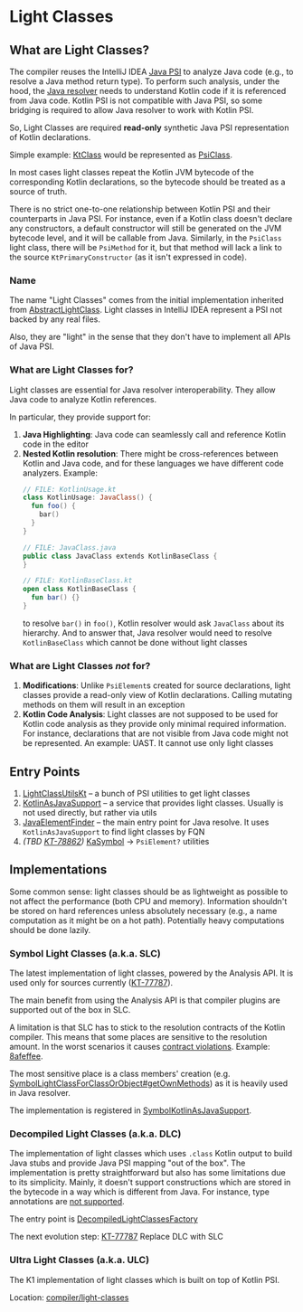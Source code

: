 # Light Classes

## What are Light Classes?

The compiler reuses the IntelliJ IDEA [Java PSI](https://github.com/JetBrains/intellij-community/tree/902e84fce4b9d969603502b3c3e8698125c50ce8/java/java-psi-api/src/com/intellij/psi)
to analyze Java code (e.g., to resolve a Java method return type). To perform such analysis, under the hood, the [Java resolver](https://github.com/JetBrains/intellij-community/tree/902e84fce4b9d969603502b3c3e8698125c50ce8/java/java-psi-impl/src/com/intellij/psi/impl/source/resolve)
needs to understand Kotlin code if it is referenced from Java code. Kotlin PSI is not compatible with Java PSI, so some bridging is required to allow Java resolver to work with Kotlin PSI.

So, Light Classes are required **read-only** synthetic Java PSI representation of Kotlin declarations.

Simple example: [KtClass](https://github.com/JetBrains/kotlin/blob/0aeb8ceb73abffa73480065a91c377388c7bb6b9/compiler/psi/psi-api/src/org/jetbrains/kotlin/psi/KtClass.kt#L16) would be represented as [PsiClass](https://github.com/JetBrains/intellij-community/blob/5d190eaae73e51c1dec185890f2301ef9c540070/java/java-psi-api/src/com/intellij/psi/PsiClass.java#L26).

In most cases light classes repeat the Kotlin JVM bytecode of the corresponding Kotlin declarations, so the bytecode should be treated as a source of truth.

There is no strict one-to-one relationship between Kotlin PSI and their counterparts in Java PSI.
For instance, even if a Kotlin class doesn't declare any constructors, a default constructor will still be generated on the JVM bytecode level, and it will be callable from Java.
Similarly, in the `PsiClass` light class, there will be `PsiMethod` for it, but that method will lack a link to the source `KtPrimaryConstructor` (as it isn't expressed in code).

### Name

The name "Light Classes" comes from the initial implementation inherited from [AbstractLightClass](https://github.com/JetBrains/intellij-community/blob/902e84fce4b9d969603502b3c3e8698125c50ce8/java/java-psi-impl/src/com/intellij/psi/impl/light/AbstractLightClass.java#L22).
Light classes in IntelliJ IDEA represent a PSI not backed by any real files.

Also, they are "light" in the sense that they don't have to implement all APIs of Java PSI.

### What are Light Classes for?

Light classes are essential for Java resolver interoperability. They allow Java code to analyze Kotlin references.

In particular, they provide support for:
1. **Java Highlighting**: Java code can seamlessly call and reference Kotlin code in the editor
2. **Nested Kotlin resolution**: There might be cross-references between Kotlin and Java code, and for these languages we have different code analyzers.
    Example:
    ```kotlin
    // FILE: KotlinUsage.kt
    class KotlinUsage: JavaClass() {
      fun foo() {
        bar()
      }
    }

    // FILE: JavaClass.java
    public class JavaClass extends KotlinBaseClass {
    }   

    // FILE: KotlinBaseClass.kt
    open class KotlinBaseClass {
      fun bar() {}
    }
    ```
    to resolve `bar()` in `foo()`, Kotlin resolver would ask `JavaClass` about its hierarchy. And to answer that, Java resolver would need to resolve `KotlinBaseClass` which cannot be done without light classes

### What are Light Classes *not* for?

1. **Modifications**: Unlike `PsiElement`s created for source declarations, light classes provide a read-only view of Kotlin declarations. Calling mutating methods on them will result in an exception
2. **Kotlin Code Analysis**: Light classes are not supposed to be used for Kotlin code analysis as they provide only minimal required information.
For instance, declarations that are not visible from Java code might not be represented. An example: UAST. It cannot use only light classes

## Entry Points

1. [LightClassUtilsKt](https://github.com/JetBrains/kotlin/blob/e8516744ee31633d8ac3a0a4b24510f3b9482fff/analysis/light-classes-base/src/org/jetbrains/kotlin/asJava/lightClassUtils.kt)
   – a bunch of PSI utilities to get light classes
2. [KotlinAsJavaSupport](https://github.com/JetBrains/kotlin/blob/5298abf2d68907701d391ac9f9d3f05ecc527b96/analysis/light-classes-base/src/org/jetbrains/kotlin/asJava/KotlinAsJavaSupport.kt#L19)
   – a service that provides light classes. Usually is not used directly, but rather via utils
3. [JavaElementFinder](https://github.com/JetBrains/kotlin/blob/1708b4fe4885a72fe1518b3a3b862cfb83e5dd4a/analysis/light-classes-base/src/org/jetbrains/kotlin/asJava/finder/JavaElementFinder.kt#L29)
   – the main entry point for Java resolve. It uses `KotlinAsJavaSupport` to find light classes by FQN
4. *(TBD [KT-78862](https://youtrack.jetbrains.com/issue/KT-78862))* [KaSymbol](https://github.com/JetBrains/kotlin/blob/b14aa74069d60d86107109dc0d0eca634aa43b0e/analysis/analysis-api/src/org/jetbrains/kotlin/analysis/api/symbols/KaSymbol.kt#L28) -> `PsiElement?` utilities

## Implementations

Some common sense: light classes should be as lightweight as possible to not affect the performance (both CPU and memory).
Information shouldn't be stored on hard references unless absolutely necessary (e.g., a name computation as it might be on a hot path).
Potentially heavy computations should be done lazily.

### Symbol Light Classes (a.k.a. SLC)

The latest implementation of light classes, powered by the Analysis API. It is used only for sources currently ([KT-77787](https://youtrack.jetbrains.com/issue/KT-77787)).

The main benefit from using the Analysis API is that compiler plugins are supported out of the box in SLC.

A limitation is that SLC has to stick to the resolution contracts of the Kotlin compiler. This means that some places are sensitive to the resolution amount. In the worst scenarios it causes [contract violations](https://github.com/JetBrains/kotlin/blob/9d0caf4833bd2bcc836261a7b7553c63f76a7feb/compiler/fir/tree/src/org/jetbrains/kotlin/fir/symbols/FirLazyDeclarationResolver.kt#L95).
Example: [8afeffee](https://github.com/JetBrains/kotlin/commit/8afeffee487fadcf3860c0f9e1090e9072dad55a).

The most sensitive place is a class members' creation (e.g. [SymbolLightClassForClassOrObject#getOwnMethods](https://github.com/JetBrains/kotlin/blob/fca89107685c41a935315409c545e4776c639387/analysis/symbol-light-classes/src/org/jetbrains/kotlin/light/classes/symbol/classes/SymbolLightClassForClassOrObject.kt#L118))
as it is heavily used in Java resolver.

The implementation is registered in [SymbolKotlinAsJavaSupport](./src/org/jetbrains/kotlin/light/classes/symbol/SymbolKotlinAsJavaSupport.kt).

### Decompiled Light Classes (a.k.a. DLC)

The implementation of light classes which uses `.class` Kotlin output to build Java stubs and provide Java PSI mapping "out of the box".
The implementation is pretty straightforward but also has some limitations due to its simplicity. Mainly, it doesn't support constructions which are stored in the bytecode in a way which is different from Java.
For instance, type annotations are [not supported](https://youtrack.jetbrains.com/issue/KT-77329/External-Kotlin-library-with-Nls-annotation-on-type-yields-warnings-when-using-it-in-localization-context#focus=Comments-27-12059527.0-0).

The entry point is [DecompiledLightClassesFactory](https://github.com/JetBrains/kotlin/blob/c9bffea9fab1805e3a6d6a535637264a6ee0281e/analysis/decompiled/light-classes-for-decompiled/src/org/jetbrains/kotlin/analysis/decompiled/light/classes/DecompiledLightClassesFactory.kt#L29)

The next evolution step: [KT-77787](https://youtrack.jetbrains.com/issue/KT-77787) Replace DLC with SLC

### Ultra Light Classes (a.k.a. ULC)

The K1 implementation of light classes which is built on top of Kotlin PSI.

Location: [compiler/light-classes](https://github.com/JetBrains/kotlin/tree/f5596b29eebb1a1e45df9db96957952e4cd69d2f/compiler/light-classes)
